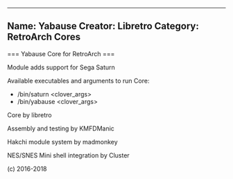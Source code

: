 -----------------------
Name: Yabause 
Creator: Libretro
Category: RetroArch Cores
-----------------------
=== Yabause Core for RetroArch ===

Module adds support for Sega Saturn

Available executables and arguments to run Core:
- /bin/saturn <rom> <clover_args>
- /bin/yabause <rom> <clover_args>

Core by libretro

Assembly and testing by KMFDManic

Hakchi module system by madmonkey

NES/SNES Mini shell integration by Cluster

(c) 2016-2018
